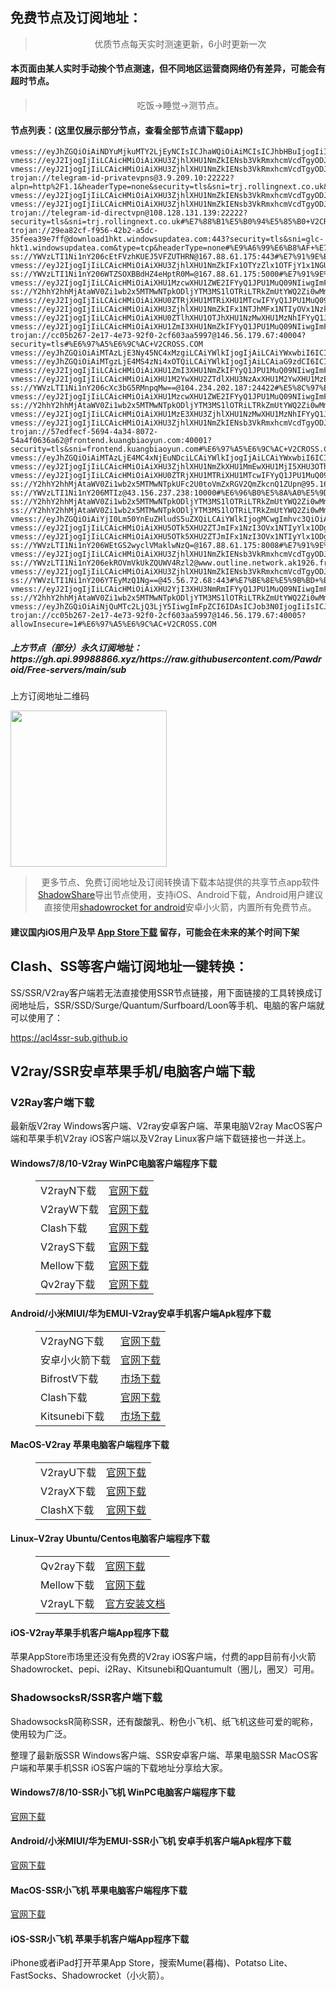 
<h2>免费节点及订阅地址：</h2>
<blockquote>
<p style="text-align: center;">优质节点每天实时测速更新，6小时更新一次</p>
</blockquote>
<h4>本页面由某人实时手动挨个节点测速，但不同地区运营商网络仍有差异，可能会有超时节点。</h4>
<blockquote>
<p style="text-align: center;">吃饭->睡觉->测节点。</p>
</blockquote>
<h4>节点列表：(这里仅展示部分节点，查看全部节点请下载app)</h4>

```ss://Y2hhY2hhMjAtaWV0Zi1wb2x5MTMwNTpiTlVlMGpSOXJ6c3ZMRXpmUG1JNE9m@94.131.115.129:38108#%E4%B9%8C%E5%85%8B%E5%85%B0+V2CROSS.COM
vmess://eyJhZGQiOiAiNDYuMjkuMTY2LjEyNCIsICJhaWQiOiAiMCIsICJhbHBuIjogIiIsICJmcCI6ICIiLCAiaG9zdCI6ICIiLCAiaWQiOiAiMjkxYTVjNmEtNDQ3ZS00ZmM3LWIzZDctMjhlYmVjNWNiY2Q3IiwgIm5ldCI6ICJ0Y3AiLCAicGF0aCI6ICIiLCAicG9ydCI6ICI0NzQxMiIsICJwcyI6ICJcdTRmYzRcdTdmNTdcdTY1YWYgVjJDUk9TUy5DT00iLCAic2N5IjogImF1dG8iLCAic25pIjogIiIsICJ0bHMiOiAiIiwgInR5cGUiOiAibm9uZSIsICJ2IjogIjIifQ==
vmess://eyJ2IjogIjIiLCAicHMiOiAiXHU3ZjhlXHU1NmZkIENsb3VkRmxhcmVcdTgyODJcdTcwYjkiLCAiYWRkIjogIm1vb24uY2hhbmVsbC5tY2kudi14NHNzZC5zcGFjZSIsICJwb3J0IjogIjgwODAiLCAidHlwZSI6ICJub25lIiwgImlkIjogIjZhZDdhZmQ3LTY5NTgtNDc4ZS05ZmZmLTg4ZjE2ZjlhMjAwOCIsICJhaWQiOiAiMCIsICJuZXQiOiAid3MiLCAicGF0aCI6ICIvIiwgImhvc3QiOiAibW9vbi5jaGFuZWxsLm1jaS52LXg0c3NkLnNwYWNlIiwgInRscyI6ICIifQ==
vmess://eyJ2IjogIjIiLCAicHMiOiAiXHU3ZjhlXHU1NmZkIENsb3VkRmxhcmVcdTgyODJcdTcwYjkiLCAiYWRkIjogImMubWFjMndpbi50b3AiLCAicG9ydCI6ICI4MDgwIiwgImlkIjogIjY1YWUzNWQxLTAxYjgtNDJlNC04MzczLTAwZDAxNjIzYzZlZCIsICJhaWQiOiAiMCIsICJzY3kiOiAiYXV0byIsICJuZXQiOiAid3MiLCAidHlwZSI6ICJub25lIiwgImhvc3QiOiAiaWN1Lm1hYzJ3aW4udG9wIiwgInBhdGgiOiAiLyIsICJ0bHMiOiAiIiwgInNuaSI6ICIiLCAiYWxwbiI6ICIifQ==
trojan://telegram-id-privatevpns@3.9.209.10:22222?alpn=http%2F1.1&headerType=none&security=tls&sni=trj.rollingnext.co.uk&type=tcp#%E8%8B%B1%E5%9B%BD+%E4%BC%A6%E6%95%A6Amazon%E6%95%B0%E6%8D%AE%E4%B8%AD%E5%BF%83
vmess://eyJ2IjogIjIiLCAicHMiOiAiXHU3ZjhlXHU1NmZkIENsb3VkRmxhcmVcdTgyODJcdTcwYjkiLCAiYWRkIjogIjE5OC40MS4xOTIuNCIsICJwb3J0IjogIjgwODAiLCAiaWQiOiAiZjQ0MDUyN2UtNTI0My00Y2E4LTg5MGMtNWUwNWU0YjNiYjQxIiwgImFpZCI6ICIwIiwgInNjeSI6ICJhdXRvIiwgIm5ldCI6ICJ3cyIsICJ0eXBlIjogIm5vbmUiLCAiaG9zdCI6ICJldTEub3BlbnhhaS5saW5rIiwgInBhdGgiOiAiLyIsICJ0bHMiOiAiIiwgInNuaSI6ICIiLCAiYWxwbiI6ICIifQ==
vmess://eyJ2IjogIjIiLCAicHMiOiAiXHU3ZjhlXHU1NmZkIENsb3VkRmxhcmVcdTgyODJcdTcwYjkiLCAiYWRkIjogImNmLWpwYy5oYW5kYm95LnRvcCIsICJwb3J0IjogMjA4NiwgImFpZCI6IDAsICJzY3kiOiAiYXV0byIsICJuZXQiOiAid3MiLCAidHlwZSI6ICJub25lIiwgInRscyI6ICIiLCAiaWQiOiAiMjI0MjUzNTctZGMyZi00MDAxLWFmZTItN2Y1NmE3MjEwZmNhIiwgImhvc3QiOiAiY2YtanAuaGFuZGJveS5zaXRlIiwgInBhdGgiOiAiL2FzZGFzIn0=
trojan://telegram-id-directvpn@108.128.131.139:22222?security=tls&sni=trj.rollingnext.co.uk#%E7%88%B1%E5%B0%94%E5%85%B0+V2CROSS.COM
trojan://29ea82cf-f956-42b2-a5dc-35feea39e7ff@download1hkt.windowsupdatea.com:443?security=tls&sni=glc-hkt1.windowsupdatea.com&type=tcp&headerType=none#%E9%A6%99%E6%B8%AF+%E7%94%B5%E8%AE%AF%E7%9B%88%E7%A7%91%E6%9C%89%E9%99%90%E5%85%AC%E5%8F%B8
ss://YWVzLTI1Ni1nY206cEtFVzhKUEJ5VFZUTHRN@167.88.61.175:443#%E7%91%9E%E5%85%B8+V2CROSS.COM
vmess://eyJ2IjogIjIiLCAicHMiOiAiXHU3ZjhlXHU1NmZkIFx1OTYzZlx1OTFjY1x1NGU5MSIsICJhZGQiOiAiNDcuMjM2LjEyMy4xMDAiLCAicG9ydCI6ICIzMzY4MSIsICJpZCI6ICI3MjAyZDExZi0yNzU5LTRkOGMtZTFkMS0xNGNiMTM4ZTQyMDUiLCAiYWlkIjogIjAiLCAic2N5IjogImF1dG8iLCAibmV0IjogInRjcCIsICJ0eXBlIjogIm5vbmUiLCAiaG9zdCI6ICIiLCAicGF0aCI6ICIvIiwgInRscyI6ICIiLCAic25pIjogIiIsICJhbHBuIjogIiJ9
ss://YWVzLTI1Ni1nY206WTZSOXBBdHZ4eHptR0M=@167.88.61.175:5000#%E7%91%9E%E5%85%B8+V2CROSS.COM
vmess://eyJ2IjogIjIiLCAicHMiOiAiXHU1MzcwXHU1ZWE2IFYyQ1JPU1MuQ09NIiwgImFkZCI6ICIyMDIuNzguMTYyLjYiLCAicG9ydCI6IDQ0MywgImFpZCI6IDAsICJzY3kiOiAiYXV0byIsICJuZXQiOiAid3MiLCAidHlwZSI6ICJub25lIiwgInRscyI6ICJ0bHMiLCAiaWQiOiAiMTVlYWE1NzktY2Y4NC00NzkyLTg2MTItM2Y3NmZiMWI2MzE1IiwgImhvc3QiOiAic29mdHdhcmUubXlmdHAuYml6IiwgInBhdGgiOiAiL0BGT1JXQVJEVjJSQVkifQ==
ss://Y2hhY2hhMjAtaWV0Zi1wb2x5MTMwNTpkODljYTM3MS1lOTRiLTRkZmUtYWQ2Zi0wMmJkMTNlZGY3YzQ=@service.ouluyun9803.com:20009#%E5%B9%BF%E4%B8%9C%E7%9C%81%E5%B9%BF%E5%B7%9E%E5%B8%82+%E7%A7%BB%E5%8A%A8
vmess://eyJ2IjogIjIiLCAicHMiOiAiXHU0ZTRjXHU1MTRiXHU1MTcwIFYyQ1JPU1MuQ09NIiwgImFkZCI6ICI5NC4xMzEuMTQuMTc3IiwgInBvcnQiOiAiODAiLCAiaWQiOiAiMmM1ZmVlMTMtZjA4Yi00YmE4LTg2ZGItMjdkZDUxY2I5NzgxIiwgImFpZCI6ICIwIiwgInNjeSI6ICJhdXRvIiwgIm5ldCI6ICJ3cyIsICJ0eXBlIjogIm5vbmUiLCAiaG9zdCI6ICI5NC4xMzEuMTQuMTc3IiwgInBhdGgiOiAiL3ZtZXNzIiwgInRscyI6ICIiLCAic25pIjogIiIsICJhbHBuIjogIiJ9
vmess://eyJ2IjogIjIiLCAicHMiOiAiXHU3ZjhlXHU1NmZkIFx1NTJhMFx1NTIyOVx1Nzk4Zlx1NWMzY1x1NGU5YSIsICJhZGQiOiAiNjQuMTc2LjQyLjEzNyIsICJwb3J0IjogIjIwODg2IiwgImlkIjogImY1NzRiMjM3LTNlYmYtNDA1Yy1kNTQwLTU0MTUzMGZlNWVkNyIsICJhaWQiOiAiMCIsICJzY3kiOiAiYXV0byIsICJuZXQiOiAidGNwIiwgInR5cGUiOiAibm9uZSIsICJob3N0IjogIiIsICJwYXRoIjogIiIsICJ0bHMiOiAiIiwgInNuaSI6ICIiLCAiYWxwbiI6ICIifQ==
vmess://eyJ2IjogIjIiLCAicHMiOiAiXHU0ZTlhXHU1OTJhXHU1NzMwXHU1MzNhIFYyQ1JPU1MuQ09NIiwgImFkZCI6ICIxMDMuMTU5LjIwNi4zNSIsICJwb3J0IjogIjMxOTQ1IiwgInR5cGUiOiAibm9uZSIsICJpZCI6ICJlMmU1MTFiMC03ZGVmLTRlMWItZDIzOC02Y2I1MzkxYjJlM2YiLCAiYWlkIjogIjAiLCAibmV0IjogIndzIiwgInBhdGgiOiAiLyIsICJob3N0IjogIiIsICJ0bHMiOiAiIn0=
vmess://eyJ2IjogIjIiLCAicHMiOiAiXHU1ZmI3XHU1NmZkIFYyQ1JPU1MuQ09NIiwgImFkZCI6ICI3OS4xMzIuMTI4LjYwIiwgInBvcnQiOiAiMjE1MjQiLCAidHlwZSI6ICJub25lIiwgImlkIjogIjgzOTEwMmFkLTg0MmYtNDNlNS1lNTg5LWFjMTBhM2M3ODU3MSIsICJhaWQiOiAiMCIsICJuZXQiOiAid3MiLCAicGF0aCI6ICIvIiwgImhvc3QiOiAiIiwgInRscyI6ICIifQ==
trojan://cc05b267-2e17-4e73-92f0-2cf603aa5997@146.56.179.67:40004?security=tls#%E6%97%A5%E6%9C%AC+V2CROSS.COM
vmess://eyJhZGQiOiAiMTAzLjE3Ny45NC4xMzgiLCAiYWlkIjogIjAiLCAiYWxwbiI6ICIiLCAiZnAiOiAiIiwgImhvc3QiOiAiIiwgImlkIjogIjAwOWJhZTA1LTgwYmItNGUyNy1kMmMxLWVmZWE2MjllOTVhZSIsICJuZXQiOiAidGNwIiwgInBhdGgiOiAiIiwgInBvcnQiOiAiMjI4NDMiLCAicHMiOiAiXHU0ZTlhXHU1OTJhXHU1NzMwXHU1MzNhIFYyQ1JPU1MuQ09NIiwgInNjeSI6ICJhdXRvIiwgInNuaSI6ICIiLCAidGxzIjogIiIsICJ0eXBlIjogIm5vbmUiLCAidiI6ICIyIn0=
vmess://eyJhZGQiOiAiMTgzLjE4MS4zNi4xOTQiLCAiYWlkIjogIjAiLCAiaG9zdCI6ICIiLCAiaWQiOiAiNGE2ZWFhMmQtNTYwMy00YzA1LWQ5NjctZmI2ZjQyMjUwYTVhIiwgIm5ldCI6ICJ3cyIsICJwYXRoIjogIi8iLCAicG9ydCI6ICI0MTU5NyIsICJwcyI6ICJcdTY1ZTVcdTY3MmMgVjJDUk9TUy5DT00iLCAic25pIjogIiIsICJ0bHMiOiAiIiwgInR5cGUiOiAiIiwgInYiOiAiMiJ9
vmess://eyJ2IjogIjIiLCAicHMiOiAiXHU1ZmI3XHU1NmZkIFYyQ1JPU1MuQ09NIiwgImFkZCI6ICI5Mi4yMjMuMTI0LjIyIiwgInBvcnQiOiA0NDMsICJhaWQiOiAwLCAic2N5IjogImF1dG8iLCAibmV0IjogIndzIiwgInR5cGUiOiAibm9uZSIsICJ0bHMiOiAidGxzIiwgImlkIjogImQ2ZDc2NjA3LTYwM2ItNDUwZi1iMTU2LWIzMzY3ZjFiNDU1OCIsICJob3N0IjogInRlbGV0di5vbnRoZXdpZmkuY29tIiwgInBhdGgiOiAiL0BGT1JXQVJEVjJSQVkifQ==
vmess://eyJ2IjogIjIiLCAicHMiOiAiXHU1M2YwXHU2ZTdlXHU3NzAxXHU1M2YwXHU1MzE3XHU1ZTAyIFx1NGUyZFx1NTM0ZVx1NzUzNVx1NGZlMSIsICJhZGQiOiAiYjI0Lm50YnEuZHludS5uZXQiLCAicG9ydCI6ICI0NDMiLCAidHlwZSI6ICJub25lIiwgImlkIjogIjQ0NTQwNWU3LThjYjItNGEwZi1iZTQ4LTc3MTRjOGYyMzNlMiIsICJhaWQiOiAiMCIsICJuZXQiOiAid3MiLCAicGF0aCI6ICIvYjI0IiwgImhvc3QiOiAiYjI0Lm50YnEuZHludS5uZXQiLCAidGxzIjogInRscyJ9
ss://YWVzLTI1Ni1nY206cXc3bG5RMnpqMw==@104.234.202.187:24422#%E5%8C%97%E7%BE%8E%E5%9C%B0%E5%8C%BA+V2CROSS.COM
vmess://eyJ2IjogIjIiLCAicHMiOiAiXHU1MzcwXHU1ZWE2IFYyQ1JPU1MuQ09NIiwgImFkZCI6ICIxMDMuMTE0LjIwMS40NCIsICJwb3J0IjogIjQ1MjMzIiwgInR5cGUiOiAibm9uZSIsICJpZCI6ICI4ZTg3ODIxZS1jMjJhLTQ0YzYtYzc0MS00M2FiNzkxZjQ3YjYiLCAiYWlkIjogIjAiLCAibmV0IjogIndzIiwgInBhdGgiOiAiLyIsICJob3N0IjogIiIsICJ0bHMiOiAiIn0=
ss://Y2hhY2hhMjAtaWV0Zi1wb2x5MTMwNTpkODljYTM3MS1lOTRiLTRkZmUtYWQ2Zi0wMmJkMTNlZGY3YzQ=@service.ouluyun9803.com:50001#%E5%B9%BF%E4%B8%9C%E7%9C%81%E5%B9%BF%E5%B7%9E%E5%B8%82+%E7%A7%BB%E5%8A%A8
vmess://eyJ2IjogIjIiLCAicHMiOiAiXHU1MzE3XHU3ZjhlXHU1NzMwXHU1MzNhIFYyQ1JPU1MuQ09NIiwgImFkZCI6ICIyMy4yNDcuMTMwLjI0OCIsICJwb3J0IjogIjE3MDU3IiwgInR5cGUiOiAibm9uZSIsICJpZCI6ICI1NjlhMjZlYy0xYTI4LTQyMWQtZGY5YS1lMTVhZWZjMTU1MzEiLCAiYWlkIjogIjAiLCAibmV0IjogInRjcCIsICJwYXRoIjogIi8iLCAiaG9zdCI6ICIiLCAidGxzIjogIiJ9
vmess://eyJ2IjogIjIiLCAicHMiOiAiXHU3ZjhlXHU1NmZkIENsb3VkRmxhcmVcdTgyODJcdTcwYjkiLCAiYWRkIjogImNmLWx0LnNoYXJlY2VudHJlLm9ubGluZSIsICJwb3J0IjogODAsICJpZCI6ICJiMWUzMDMzOS1hNjAzLTQ3ZDEtYjMxYy0xZDBjZWI1OTk1MmUiLCAiYWlkIjogMCwgInNjeSI6ICJhdXRvIiwgIm5ldCI6ICJ3cyIsICJob3N0IjogInNzcnN1Yi52MDMuc3Nyc3ViLmNvbSIsICJwYXRoIjogIi9hcGkvdjMvZG93bmxvYWQuZ2V0RmlsZSIsICJ0bHMiOiAiIn0=
trojan://57edfecf-5694-4a34-8072-54a4f0636a62@frontend.kuangbiaoyun.com:40001?security=tls&sni=frontend.kuangbiaoyun.com#%E6%97%A5%E6%9C%AC+V2CROSS.COM
vmess://eyJhZGQiOiAiMTAzLjE4MC4xNjEuNDciLCAiYWlkIjogIjAiLCAiYWxwbiI6ICIiLCAiZnAiOiAiIiwgImhvc3QiOiAiIiwgImlkIjogImFhYzMwYzRkLTEyZjgtNGRkZS1mZDIyLTBkMmVlZWI5Y2U4OSIsICJuZXQiOiAidGNwIiwgInBhdGgiOiAiIiwgInBvcnQiOiAiMjM4OTgiLCAicHMiOiAiXHU0ZTlhXHU1OTJhXHU1NzMwXHU1MzNhIFYyQ1JPU1MuQ09NIiwgInNjeSI6ICJhdXRvIiwgInNuaSI6ICIiLCAidGxzIjogIiIsICJ0eXBlIjogIm5vbmUiLCAidiI6ICIyIn0=
vmess://eyJ2IjogIjIiLCAicHMiOiAiXHU3ZjhlXHU1NmZkXHU1MmEwXHU1MjI5XHU3OThmXHU1YzNjXHU0ZTlhXHU1ZGRlXHU1NzIzXHU1MTRiXHU2MmM5XHU2MmM5IFx1ODE3ZVx1OGJhZlx1NGU5MSIsICJhZGQiOiAiNDMuMTU5LjE0NS4xODgiLCAicG9ydCI6ICI4MDAyIiwgInR5cGUiOiAibm9uZSIsICJpZCI6ICI0YzA5ZGFmNC1hNjBkLTQ4NTgtOTczZS1iYzIwMGNiYmI3YTIiLCAiYWlkIjogIjAiLCAibmV0IjogInRjcCIsICJwYXRoIjogIi8iLCAiaG9zdCI6ICIiLCAidGxzIjogIiJ9
vmess://eyJ2IjogIjIiLCAicHMiOiAiXHU0ZTRjXHU1MTRiXHU1MTcwIFYyQ1JPU1MuQ09NIiwgImFkZCI6ICI5NC4xMzEuMTQuMTc3IiwgInBvcnQiOiAiODAiLCAiaWQiOiAiMmM1ZmVlMTMtZjA4Yi00YmE4LTg2ZGItMjdkZDUxY2I5NzgxIiwgImFpZCI6ICIwIiwgInNjeSI6ICJhdXRvIiwgIm5ldCI6ICJ3cyIsICJ0eXBlIjogIm5vbmUiLCAiaG9zdCI6ICI5NC4xMzEuMTQuMTc3IiwgInBhdGgiOiAiL3ZtZXNzIiwgInRscyI6ICIiLCAic25pIjogIiIsICJhbHBuIjogIiJ9
ss://Y2hhY2hhMjAtaWV0Zi1wb2x5MTMwNTpkUFc2U0toVmZxRGV2QmZkcnQ1ZUpn@95.164.87.138:63830#%E4%B9%8C%E5%85%8B%E5%85%B0+V2CROSS.COM
ss://YWVzLTI1Ni1nY206MTIz@43.156.237.238:10000#%E6%96%B0%E5%8A%A0%E5%9D%A1+%E8%85%BE%E8%AE%AF%E4%BA%91
ss://Y2hhY2hhMjAtaWV0Zi1wb2x5MTMwNTpkODljYTM3MS1lOTRiLTRkZmUtYWQ2Zi0wMmJkMTNlZGY3YzQ=@service.ouluyun9803.com:20001#%E5%B9%BF%E4%B8%9C%E7%9C%81%E5%B9%BF%E5%B7%9E%E5%B8%82+%E7%A7%BB%E5%8A%A8
ss://Y2hhY2hhMjAtaWV0Zi1wb2x5MTMwNTpkODljYTM3MS1lOTRiLTRkZmUtYWQ2Zi0wMmJkMTNlZGY3YzQ=@service.ouluyun9803.com:20001#%E5%B9%BF%E4%B8%9C%E7%9C%81%E5%B9%BF%E5%B7%9E%E5%B8%82+%E7%A7%BB%E5%8A%A8
vmess://eyJhZGQiOiAiYjI0Lm50YnEuZHludS5uZXQiLCAiYWlkIjogMCwgImhvc3QiOiAiYjI0Lm50YnEuZHludS5uZXQiLCAiaWQiOiAiNDQ1NDA1ZTctOGNiMi00YTBmLWJlNDgtNzcxNGM4ZjIzM2UyIiwgIm5ldCI6ICJ3cyIsICJwYXRoIjogIi9iMjQiLCAicG9ydCI6IDQ0MywgInBzIjogIlx1NTNmMFx1NmU3ZVx1NzcwMVx1NTNmMFx1NTMxN1x1NWUwMiBcdTRlMmRcdTUzNGVcdTc1MzVcdTRmZTEiLCAidGxzIjogInRscyIsICJ0eXBlIjogImF1dG8iLCAic2VjdXJpdHkiOiAiYXV0byIsICJza2lwLWNlcnQtdmVyaWZ5IjogdHJ1ZSwgInNuaSI6ICIifQ==
vmess://eyJ2IjogIjIiLCAicHMiOiAiXHU5OTk5XHU2ZTJmIFx1NzI3OVx1NTIyYlx1ODg0Y1x1NjUzZlx1NTMzYSIsICJhZGQiOiAibmljZTIueG4tdzF5dThvLnh5eiIsICJwb3J0IjogIjgwIiwgInR5cGUiOiAibm9uZSIsICJpZCI6ICJhNTMxOWJhYS1lODQ2LTQzYzctOTFjMi1kNjdhMWUzMDdjOGIiLCAiYWlkIjogIjAiLCAibmV0IjogIndzIiwgInBhdGgiOiAiLyIsICJob3N0IjogImljdTIubWFjMndpbi50b3AiLCAidGxzIjogIiJ9
vmess://eyJ2IjogIjIiLCAicHMiOiAiXHU5OTk5XHU2ZTJmIFx1NzI3OVx1NTIyYlx1ODg0Y1x1NjUzZlx1NTMzYSIsICJhZGQiOiAiY20xLnhuLXcxeXU4by54eXoiLCAicG9ydCI6IDgwLCAiYWlkIjogMCwgInNjeSI6ICJhdXRvIiwgIm5ldCI6ICJ3cyIsICJ0eXBlIjogIm5vbmUiLCAidGxzIjogIiIsICJpZCI6ICJhNTMxOWJhYS1lODQ2LTQzYzctOTFjMi1kNjdhMWUzMDdjOGIiLCAiaG9zdCI6ICJpY3UyLm1hYzJ3aW4udG9wIiwgInBhdGgiOiAiLyJ9
ss://YWVzLTI1Ni1nY206WEtGS2wyclVMaklwNzQ=@167.88.61.175:8008#%E7%91%9E%E5%85%B8+V2CROSS.COM
vmess://eyJ2IjogIjIiLCAicHMiOiAiXHU3ZjhlXHU1NmZkIENsb3VkRmxhcmVcdTgyODJcdTcwYjkiLCAiYWRkIjogIngxLmZvcndhcmR2MnJheXRlbGVncmFtY2hhbm5lbC5mdW4iLCAicG9ydCI6IDQ0MywgImFpZCI6IDAsICJzY3kiOiAiYXV0byIsICJuZXQiOiAid3MiLCAidHlwZSI6ICJub25lIiwgInRscyI6ICJ0bHMiLCAiaWQiOiAiN2I2YTk4NDctMWU3Yi00MGY2LWJmNDQtYWJkMDFmMzVkNmZkIiwgInBhdGgiOiAiLzEwNjUxL0BGT1JXQURWMlJBWSJ9
ss://YWVzLTI1Ni1nY206ekROVmVkUkZQUWV4Rzl2@www.outline.network.ak1926.fr8678825324247b8176d59f83c30bd94d23d2e3ac5cd4a743bkwqeikvdyufr.cyou:6379#%E7%91%9E%E5%85%B8+V2CROSS.COM
vmess://eyJ2IjogIjIiLCAicHMiOiAiXHU3ZjhlXHU1NmZkIENsb3VkRmxhcmVcdTgyODJcdTcwYjkiLCAiYWRkIjogImtyLTAxLmd1anVqaS50b3AiLCAicG9ydCI6IDgwODAsICJhaWQiOiAwLCAic2N5IjogImF1dG8iLCAibmV0IjogIndzIiwgInR5cGUiOiAibm9uZSIsICJ0bHMiOiAiIiwgImlkIjogIjMyYTFkNTc4LTE2ZWEtNDlhOS1iNDllLTNmOWVmYzY0YjljYiIsICJob3N0IjogImtyLTAxLmd1anVqaS50b3AiLCAicGF0aCI6ICIvIn0=
ss://YWVzLTI1Ni1nY206YTEyMzQ1Ng==@45.56.72.68:443#%E7%BE%8E%E5%9B%BD+%E5%BE%B7%E5%85%8B%E8%90%A8%E6%96%AF%E5%B7%9E%E8%BE%BE%E6%8B%89%E6%96%AFLinode%E6%95%B0%E6%8D%AE%E4%B8%AD%E5%BF%83
vmess://eyJ2IjogIjIiLCAicHMiOiAiXHU2YjI3XHU3NmRmIFYyQ1JPU1MuQ09NIiwgImFkZCI6ICI0NS44Mi4xMDEuOCIsICJwb3J0IjogIjQ0MyIsICJhaWQiOiAwLCAic2N5IjogImF1dG8iLCAibmV0IjogIndzIiwgInR5cGUiOiAibm9uZSIsICJ0bHMiOiAidGxzIiwgImlkIjogIjE1ZWFhNTc5LWNmODQtNDc5Mi04NjEyLTNmNzZmYjFiNjMxNSIsICJzbmkiOiAiIiwgImhvc3QiOiAic29mdHdhcmUubXlmdHAuYml6IiwgInBhdGgiOiAiL0BGT1JXQVJEVjJSQVkifQ==
ss://Y2hhY2hhMjAtaWV0Zi1wb2x5MTMwNTpkODljYTM3MS1lOTRiLTRkZmUtYWQ2Zi0wMmJkMTNlZGY3YzQ=@service.ouluyun9803.com:21001#%E5%B9%BF%E4%B8%9C%E7%9C%81%E5%B9%BF%E5%B7%9E%E5%B8%82+%E7%A7%BB%E5%8A%A8
vmess://eyJhZGQiOiAiNjQuMTc2LjQ3LjY5IiwgImFpZCI6IDAsICJob3N0IjogIiIsICJpZCI6ICIzYTc5ZGUzMy1iZmEwLTRkNWEtZDY4MS0zYmZmYjNlYTBlNjIiLCAibmV0IjogInRjcCIsICJwYXRoIjogIiIsICJwb3J0IjogNTg3MDMsICJwcyI6ICJcdTdmOGVcdTU2ZmQgXHU1MmEwXHU1MjI5XHU3OThmXHU1YzNjXHU0ZTlhIiwgInRscyI6ICIiLCAidHlwZSI6ICJhdXRvIiwgInNlY3VyaXR5IjogImF1dG8iLCAic2tpcC1jZXJ0LXZlcmlmeSI6IHRydWUsICJzbmkiOiAiIn0=
trojan://cc05b267-2e17-4e73-92f0-2cf603aa5997@146.56.179.67:40005?allowInsecure=1#%E6%97%A5%E6%9C%AC+V2CROSS.COM
```
<h5>上方节点（部分）永久订阅地址：https://gh.api.99988866.xyz/https://raw.githubusercontent.com/Pawdroid/Free-servers/main/sub</h5>
<p>上方订阅地址二维码</p>
<img src='https://raw.githubusercontent.com/Pawdroid/Free-servers/main/sub.png' width=250 height=250>
<blockquote style='text-align: center;'>更多节点、免费订阅地址及订阅转换请下载本站提供的共享节点app软件<a href='https://shadowsharing.com'>ShadowShare</a>导出节点使用，支持iOS、Android下载，Android用户建议直接使用<a href='https://github.com/Pawdroid/shadowrocket_for_android'>shadowrocket for android</a>安卓小火箭，内置所有免费节点。</blockquote>
<h4>建议国内iOS用户及早 <a href='https://apps.apple.com/cn/app/shadowshare/id1612647259'>App Store下载</a> 留存，可能会在未来的某个时间下架</h4>

<div class="nv-content-wrap entry-content">
<h2>Clash、SS等客户端订阅地址一键转换：</h2>
<p>SS/SSR/V2ray客户端若无法直接使用SSR节点链接，用下面链接的工具转换成订阅地址后，SSR/SSD/Surge/Quantum/Surfboard/Loon等手机、电脑的客户端就可以使用了：</p>
<p><a href="https://acl4ssr-sub.github.io" target="_blank" rel="noreferrer noopener nofollow">https://acl4ssr-sub.github.io</a></p>
<h2>V2ray/SSR安卓苹果手机/电脑客户端下载</h2>
<h3>V2Ray客户端下载</h3>
<p>最新版V2ray Windows客户端、V2ray安卓客户端、苹果电脑V2ray MacOS客户端和苹果手机V2ray iOS客户端以及V2ray Linux客户端下载链接也一并送上。</p>
<h4>Windows7/8/10-<strong>V2ray WinPC电脑客户端</strong>程序下载</h4>
<figure class="wp-block-table alignwide is-style-stripes"><table><tbody><tr><td>V2rayN下载</td><td><a href="https://github.com/2dust/v2rayN/releases" target="_blank" rel="noreferrer noopener">官网下载</a></td></tr><tr><td>V2rayW下载</td><td><a href="https://github.com/Cenmrev/V2RayW/releases" target="_blank" rel="noreferrer noopener">官网下载</a></td></tr><tr><td>Clash下载</td><td><a href="https://github.com/Fndroid/clash_for_windows_pkg/releases" target="_blank" rel="noreferrer noopener">官网下载</a></td></tr><tr><td>V2rayS下载</td><td><a href="https://github.com/Shinlor/V2RayS/releases" target="_blank" rel="noreferrer noopener">官网下载</a></td></tr><tr><td>Mellow下载</td><td><a href="https://github.com/mellow-io/mellow/releases" target="_blank" rel="noreferrer noopener">官网下载</a></td></tr><tr><td>Qv2ray下载</td><td><a href="https://github.com/Qv2ray/Qv2ray" target="_blank" rel="noreferrer noopener">官网下载</a></td></tr></tbody></table></figure>
<h4><strong>Android/小米MIUI/华为EMUI-V2ray安卓手机客户端</strong>Apk程序下载</h4>
<figure class="wp-block-table alignwide is-style-stripes"><table><tbody><tr><td>V2rayNG下载</td><td><a href="https://github.com/2dust/v2rayNG/releases" target="_blank" rel="noreferrer noopener">官网下载</a></td></tr><tr><td>安卓小火箭下载</td><td><a href="https://github.com/Pawdroid/shadowrocket_for_android/releases" target="_blank" rel="noreferrer noopener">官网下载</a></td></tr><tr><td>BifrostV下载</td><td><a rel="noreferrer noopener" href="https://www.appsapk.com/downloading/latest/com.github.dawndiy.bifrostv-0.6.8.apk" target="_blank">市场下载</a></td></tr><tr><td>Clash下载</td><td><a href="https://github.com/Kr328/ClashForAndroid/releases" target="_blank" rel="noreferrer noopener">官网下载</a></td></tr><tr><td>Kitsunebi下载</td><td><a rel="noreferrer noopener" href="https://apkpure.com/kitsunebi/fun.kitsunebi.kitsunebi4android" target="_blank">市场下载</a></td></tr></tbody></table></figure>
<h4><strong>MacOS-V2ray <strong>苹果电脑</strong>客户端</strong>程序下载</h4>
<figure class="wp-block-table alignwide is-style-stripes"><table><tbody><tr><td>V2rayU下载</td><td><a href="https://github.com/yanue/V2rayU/releases" target="_blank" rel="noreferrer noopener">官网下载</a></td></tr><tr><td>V2rayX下载</td><td><a href="https://github.com/Cenmrev/V2RayX/releases" target="_blank" rel="noreferrer noopener">官网下载</a></td></tr><tr><td>ClashX下载</td><td><a href="https://github.com/yichengchen/clashX/releases" target="_blank" rel="noreferrer noopener">官网下载</a></td></tr></tbody></table></figure>
<h4><strong>Linux</strong>–<strong>V2ray Ubuntu/Centos电脑客户端</strong>程序下载</h4>
<figure class="wp-block-table alignwide is-style-stripes"><table><tbody><tr><td>Qv2ray下载</td><td><a href="https://github.com/Qv2ray/Qv2ray" target="_blank" rel="noreferrer noopener">官网下载</a></td></tr><tr><td>Mellow下载</td><td><a href="https://github.com/mellow-io/mellow/releases" target="_blank" rel="noreferrer noopener">官网下载</a></td></tr><tr><td>V2rayL下载</td><td><a rel="noreferrer noopener" href="https://github.com/jiangxufeng/v2rayL" target="_blank">官方安装文档</a></td></tr></tbody></table></figure>
<h4>iOS-<strong>V2ray苹果<strong>手机客户端</strong>App程序</strong>下载</h4>
<p>苹果AppStore市场里还没有免费的V2ray iOS客户端，付费的app目前有小火箭Shadowrocket、pepi、i2Ray、Kitsunebi和Quantumult（圈儿，圈叉）可用。</p>
<h3>ShadowsocksR/SSR客户端下载</h3>
<p>ShadowsocksR简称SSR，还有酸酸乳、粉色小飞机、纸飞机这些可爱的昵称，使用较为广泛。</p>
<p>整理了最新版SSR Windows客户端、SSR安卓客户端、苹果电脑SSR MacOS客户端和苹果手机SSR iOS客户端的下载地址分享给大家。</p>
<h4><strong>Windows7/8/10-<strong>SSR小飞机 WinPC电脑客户端</strong>程序下载</strong></h4>
<p><a rel="noreferrer noopener" href="https://github.com/shadowsocksrr/shadowsocksr-csharp/releases" target="_blank">官网下载</a></p>
<h4><strong><strong>Android/小米MIUI/华为EMUI-SSR小飞机 安卓手机客户端</strong>Apk程序下载</strong></h4>
<p><a rel="noreferrer noopener" href="https://github.com/shadowsocksrr/shadowsocksr-android/releases" target="_blank">官网下载</a></p>
<h4><strong><strong>MacOS-SSR小飞机 苹果电脑客户端</strong>程序下载</strong></h4>
<p><a href="https://github.com/qinyuhang/ShadowsocksX-NG-R/releases" target="_blank" rel="noreferrer noopener">官网下载</a></p>
<h4><strong>iOS-<strong>SSR小飞机 苹果手机客户端App程序</strong></strong>下载</h4>
<p>iPhone或者iPad打开苹果App Store，搜索Mume(暮梅)、Potatso Lite、FastSocks、Shadowrocket（小火箭）。</p>
